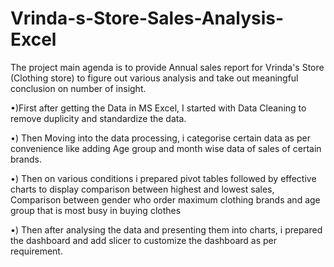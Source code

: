 # Vrinda-s-Store-Sales-Analysis-Excel

The project main agenda is to provide Annual sales report for Vrinda's Store (Clothing store) to figure out various analysis and take out meaningful conclusion on number of insight.

•)First after getting the Data in MS Excel, I started with Data Cleaning to remove duplicity and standardize the data.

•) Then Moving into the data processing, i categorise certain data as per convenience like adding Age group and month wise data of sales of certain brands.

•) Then on various conditions i prepared pivot tables followed by effective charts to display comparison between highest and lowest sales, Comparison between gender who order maximum clothing brands and age group that is most busy in buying clothes

•) Then after analysing the data and presenting them into charts, i prepared the dashboard and add slicer to customize the dashboard as per requirement.

